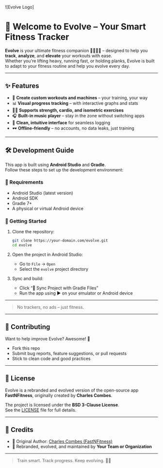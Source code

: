 ![Evolve Logo]

# 💪 Welcome to **Evolve** – Your Smart Fitness Tracker

**Evolve** is your ultimate fitness companion 🏃‍♂️🏋️‍♀️ – designed to help you **track**, **analyze**, and **elevate** your workouts with ease.  
Whether you're lifting heavy, running fast, or holding planks, Evolve is built to adapt to your fitness routine and help you evolve every day.

---

## ✨ Features

- 🔧 **Create custom workouts and machines** – your training, your way
- 📊 **Visual progress tracking** – with interactive graphs and stats
- 🏃‍♂️ **Supports strength, cardio, and isometric exercises**
- 🎧 **Built-in music player** – stay in the zone without switching apps
- 📱 **Clean, intuitive interface** for seamless logging
- 🕶️ **Offline-friendly** – no accounts, no data leaks, just training

---

## 🛠 Development Guide

This app is built using **Android Studio** and **Gradle**.  
Follow these steps to set up the development environment:

### 🔧 Requirements
- Android Studio (latest version)
- Android SDK
- Gradle 7+
- A physical or virtual Android device

### 🚀 Getting Started

1. Clone the repository:
    ```bash
    git clone https://your-domain.com/evolve.git
    cd evolve
    ```

2. Open the project in Android Studio:
    - Go to `File` → `Open`
    - Select the `evolve` project directory

3. Sync and build:
    - Click “🔄 Sync Project with Gradle Files”
    - Run the app using ▶️ on your emulator or Android device

---

> No trackers, no ads – just fitness.

---

## 🤝 Contributing

Want to help improve Evolve? Awesome! 🎉  
- Fork this repo  
- Submit bug reports, feature suggestions, or pull requests  
- Stick to clean code and good practices

---

## 📝 License

Evolve is a rebranded and evolved version of the open-source app **FastNFitness**, originally created by **Charles Combes**.

The project is licensed under the **BSD 3-Clause License**.  
See the [LICENSE](./LICENSE) file for full details.

---

## 🙌 Credits

- 🧠 Original Author: [Charles Combes (FastNFitness)](https://github.com/axelby/FastnFitness)
- 🔄 Rebranded, evolved, and maintained by **Your Team or Organization**

---

> Train smart. Track progress. Keep evolving. 🔁💥
